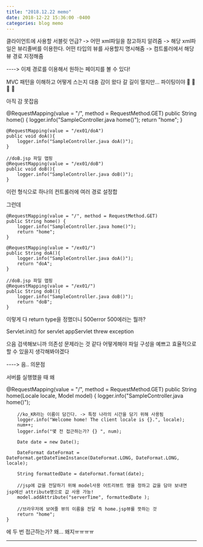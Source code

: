 ```yaml
---
title: "2018.12.22 memo"
date: 2018-12-22 15:36:00 -0400
categories: blog memo
---
```


클라이언트에 사용할 서블릿 언급? -> 어떤 xml파일을 참고하지 알려줌
-> 해당 xml파일은 뷰리졸버를 이용한다. 어떤 타입의 뷰를 사용할지 명시해줌
-> 컴트롤러에서 해당 뷰 경로 지정해줌

----> 이제 경로를 이용해서 원하는 페이지를 볼 수 있다!

MVC 패턴을 이해하고 어떻게 스는지 대충 감이 왔다
갈 길이 멀지만... 파이팅이야
:ghost: :ghost: :ghost: :ghost:

아직 감 못잡음

@RequestMapping(value = "/", method = RequestMethod.GET)
	public String home() {
		logger.info("SampleController.java home()");
		return "home";
	}
	
	@RequestMapping(value = "/ex01/doA")
	public void doA(){
		logger.info("SampleController.java doA()");
	}

	//doB.jsp 파일 맵핑
	@RequestMapping(value = "/ex01/doB")
	public void doB(){
		logger.info("SampleController.java doB()");
	}
  
이런 형식으로 하나의 컨트롤러에 여러 경로 설정합  

그런데


	@RequestMapping(value = "/", method = RequestMethod.GET)
	public String home() {
		logger.info("SampleController.java home()");
		return "home";
	}
	
	@RequestMapping(value = "/ex01/")
	public String doA(){
		logger.info("SampleController.java doA()");
		return "doA";
	}

	//doB.jsp 파일 맵핑
	@RequestMapping(value = "/ex01/")
	public String doB(){
		logger.info("SampleController.java doB()");
		return "doB";
	}


이렇게 다 return type을 정했더니 500error
500에러는 뭘까?

Servlet.init() for servlet appServlet threw exception

으음 검색해보니까 의존성 문제라는 것 같다
어떻게해야 파일 구성을 예쁘고 효율적으로 할 수 있을지 생각해봐야겠다



----> 음.. 의문점

서버를 실행했을 때 왜


@RequestMapping(value = "/", method = RequestMethod.GET)
	public String home(Locale locale, Model model) {
		logger.info("SampleController.java home()");

		//ko_KR라는 이름이 담긴다. -> 특정 나라의 시간을 담기 위해 사용됨
		logger.info("Welcome home! The client locale is {}.", locale);
		num++;
		logger.info("몇 전 접근하는가? {} ", num);

		Date date = new Date();
		
		DateFormat dateFormat = DateFormat.getDateTimeInstance(DateFormat.LONG, DateFormat.LONG, locale);

		String formattedDate = dateFormat.format(date);

		//jsp에 값을 전달하기 위해 model사용 어트리뷰트 명을 정하고 값을 담아 보내면 jsp에선 attribute명으로 값 사용 가능!
		model.addAttribute("serverTime", formattedDate );

		//브라우저에 보여줄 뷰의 이름을 전달 즉 home.jsp뷰를 뜻하는 것
		return "home";
	}


에 두 번 접근하는가?
왜... 왜지ㅠㅠㅠㅠ


---
